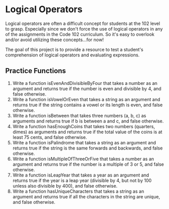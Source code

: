 # Logical Operators

Logical operators are often a difficult concept for students at the 102 level to grasp. Especially since we don't force the use of logical operators in any of the assignments in the Code 102 curriculum. So it's easy to overlook and/or avoid utilizing these concepts...for now!

The goal of this project is to provide a resource to test a student's comprehension of logical operators and evaluating expressions.

## Practice Functions

1. Write a function isEvenAndDivisibleByFour that takes a number as an argument and returns true if the number is even and divisible by 4, and false otherwise.
2. Write a function isVowelOrEven that takes a string as an argument and returns true if the string contains a vowel or its length is even, and false otherwise.
3. Write a function isBetween that takes three numbers (a, b, c) as arguments and returns true if b is between a and c, and false otherwise.
4. Write a function hasEnoughCoins that takes two numbers (quarters, dimes) as arguments and returns true if the total value of the coins is at least 75 cents, and false otherwise.
5. Write a function isPalindrome that takes a string as an argument and returns true if the string is the same forwards and backwards, and false otherwise.
6. Write a function isMultipleOfThreeOrFive that takes a number as an argument and returns true if the number is a multiple of 3 or 5, and false otherwise.
7. Write a function isLeapYear that takes a year as an argument and returns true if the year is a leap year (divisible by 4, but not by 100 unless also divisible by 400), and false otherwise.
8. Write a function hasUniqueCharacters that takes a string as an argument and returns true if all the characters in the string are unique, and false otherwise.

